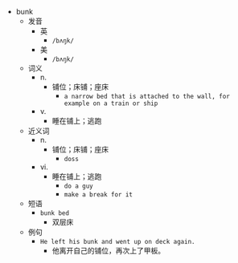 - bunk
  - 发音
    - 英
      - `/bʌŋk/`
    - 美
      - `/bʌŋk/`
  - 词义
    - n.
      - 铺位；床铺；座床
        - `a narrow bed that is attached to the wall, for example on a train or ship`
    - v.
      - 睡在铺上；逃跑
  - 近义词
    - n.
      - 铺位；床铺；座床
        - `doss`
    - vi.
      - 睡在铺上；逃跑
        - `do a guy`
        - `make a break for it`
  - 短语
    - `bunk bed`
      - 双层床 
  - 例句
    - `He left his bunk and went up on deck again.`
      - 他离开自己的铺位，再次上了甲板。

